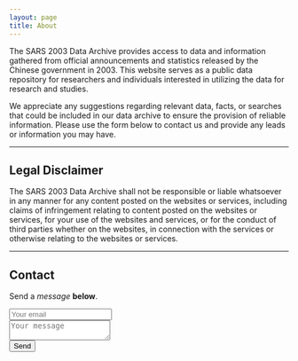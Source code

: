 ```yaml
---
layout: page
title: About
---
```


The SARS 2003 Data Archive provides access to data and information gathered from official announcements and statistics released by the Chinese government in 2003. This website serves as a public data repository for researchers and individuals interested in utilizing the data for research and studies.

We appreciate any suggestions regarding relevant data, facts, or searches that could be included in our data archive to ensure the provision of reliable information. Please use the form below to contact us and provide any leads or information you may have.




<hr class="major" />

<h2>Legal Disclaimer</h2>
<p>The SARS 2003 Data Archive shall not be responsible or liable whatsoever in any manner for any content posted on the websites or services, including claims of infringement relating to content posted on the websites or services, for your use of the websites and services, or for the conduct of third parties whether on the websites, in connection with the services or otherwise relating to the websites or services.</p>


<hr class="major" />
<aside class="message message-newsletter related mb4" role="complementary">
  <h2>Contact</h2>
    <p>Send a <em>message</em> <strong>below</strong>. </p>
    <div class="col col-sm-6">
      <form method="POST" action="https://formspree.io/f/xqkvzjoy">
        <input type="email" name="email" placeholder="Your email" class="form-control">
        <br>
        <textarea name="message" placeholder="Your message" class="form-control"></textarea>
        <br>
        <button type="submit" class="button special">Send</button>
      </form>
    </div>
</aside>
